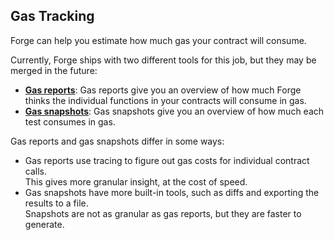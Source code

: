 ## Gas Tracking

Forge can help you estimate how much gas your contract will consume.

Currently, Forge ships with two different tools for this job, but they may be merged in the future:

- [**Gas reports**](./gas-reports.md): Gas reports give you an overview of how much Forge thinks the
  individual functions in your contracts will consume in gas.
- [**Gas snapshots**](./gas-snapshots.md): Gas snapshots give you an overview of how much
  each test consumes in gas.

Gas reports and gas snapshots differ in some ways:

- Gas reports use tracing to figure out gas costs for individual contract calls.  
  This gives more granular insight, at the cost of speed.
- Gas snapshots have more built-in tools, such as diffs and exporting the results to a file.  
  Snapshots are not as granular as gas reports, but they are faster to generate.
